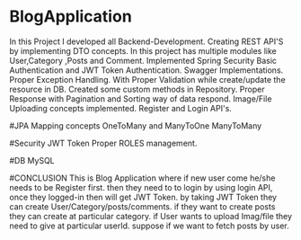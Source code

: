 # BlogApplication
In this Project I developed all Backend-Development.
Creating REST API'S by implementing DTO concepts.
In this project has multiple modules like User,Category ,Posts and Comment.
Implemented Spring Security Basic Authentication and JWT Token Authentication.
Swagger Implementations.
Proper Exception Handling.
With Proper Validation while create/update the resource in DB.
Created some custom methods in Repository.
Proper Response with Pagination and Sorting way of data respond.
Image/File Uploading concepts implemented.
Register and Login API's.

#JPA
Mapping concepts 
OneToMany and ManyToOne
ManyToMany

#Security
JWT Token
Proper ROLES management.


#DB 
MySQL 

#CONCLUSION
This is Blog Application where if new user come he/she needs to be Register first.
then they need to to login by using login API, once they logged-in then will get JWT Token.
by taking JWT Token they can create User/Category/posts/comments.
if they want to create posts they can create at particular category.
if User wants to upload Imag/file they need to give at particular userId.
suppose if we want to fetch posts by user.
